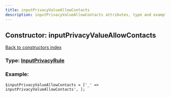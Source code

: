 ```yaml
---
title: inputPrivacyValueAllowContacts
description: inputPrivacyValueAllowContacts attributes, type and example
---
```

## Constructor: inputPrivacyValueAllowContacts  
[Back to constructors index](index.md)






### Type: [InputPrivacyRule](../types/InputPrivacyRule.md)


### Example:

```
$inputPrivacyValueAllowContacts = ['_' => inputPrivacyValueAllowContacts', ];
```